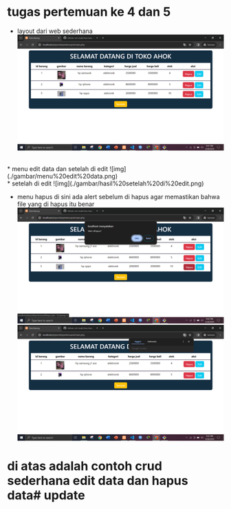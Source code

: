 # tugas pertemuan ke 4 dan 5
* layout dari web sederhana
![img](./gambar/menu%20home.png)
<br>
* menu edit data dan setelah di edit
![img](./gambar/menu%20edit%20data.png)
<br>
* setelah di edit
![img](./gambar/hasil%20setelah%20di%20edit.png)
<br>

* menu hapus di sini ada alert sebelum di hapus agar memastikan bahwa file yang di hapus itu benar
![img](./gambar/hapus.png)
![img](./gambar/setelah%20di%20hapus.png)

# di atas adalah contoh crud sederhana edit data dan hapus data# update 
